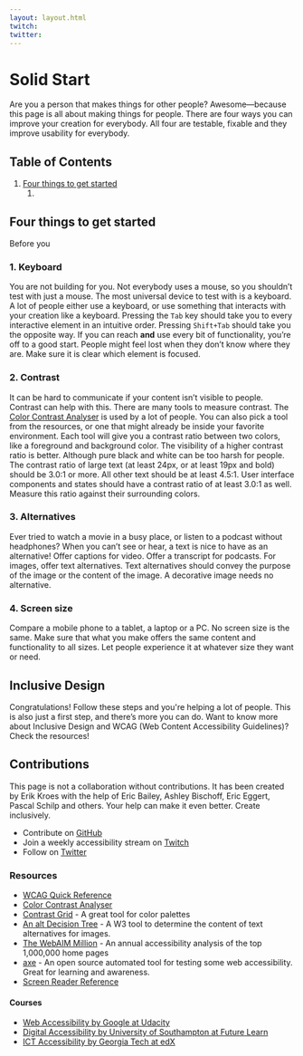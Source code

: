 ```yaml
---
layout: layout.html
twitch:
twitter:
---
```


# Solid Start

Are you a person that makes things for other people? Awesome—because this page is all about making things for people. There are four ways you can improve your creation for everybody. All four are testable, fixable and they improve usability for everybody.

## Table of Contents

<ol>
  <li><a href="#four-things">Four things to get started</a>
    <ol>
      <li></li>
    </ol>
  </li>
</ol>

<h2 id="four-things">Four things to get started</h2>

Before you 

### 1. Keyboard

You are not building for you.
Not everybody uses a mouse, so you shouldn’t test with just a mouse. The most universal device to test with is a keyboard. A lot of people either use a keyboard, or use something that interacts with your creation like a keyboard.
Pressing the `Tab` key should take you to every interactive element in an intuitive order. Pressing `Shift+Tab` should take you the opposite way. If you can reach **and** use every bit of functionality, you’re off to a good start. 
People might feel lost when they don’t know where they are. Make sure it is clear which element is focused.

### 2. Contrast

It can be hard to communicate if your content isn’t visible to people. Contrast can help with this. 
There are many tools to measure contrast. The [Color Contrast Analyser](https://developer.paciellogroup.com/resources/contrastanalyser/) is used by a lot of people. You can also pick a tool from the resources, or one that might already be inside your favorite environment. Each tool will give you a contrast ratio between two colors, like a foreground and background color. The visibility of a higher contrast ratio is better. Although pure black and white can be too harsh for people.
The contrast ratio of large text (at least 24px, or at least 19px and bold) should be 3.0:1 or more. All other text should be at least 4.5:1. User interface components and states should have a contrast ratio of at least 3.0:1 as well. Measure this ratio against their surrounding colors.

### 3. Alternatives

Ever tried to watch a movie in a busy place, or listen to a podcast without headphones? When you can’t see or hear, a text is nice to have as an alternative! 
Offer captions for video. Offer a transcript for podcasts. For images, offer text alternatives. Text alternatives should convey the purpose of the image or the content of the image. A decorative image needs no alternative.

### 4. Screen size

Compare a mobile phone to a tablet, a laptop or a PC. No screen size is the same. Make sure that what you make offers the same content and functionality to all sizes. Let people experience it at whatever size they want or need.

## Inclusive Design

Congratulations! Follow these steps and you're helping a lot of people. 
This is also just a first step, and there’s more you can do. Want to know more about Inclusive Design and WCAG (Web Content Accessibility Guidelines)? Check the resources!

## Contributions

This page is not a collaboration without contributions. It has been created by Erik Kroes with the help of Eric Bailey, Ashley Bischoff, Eric Eggert, Pascal Schilp and others. Your help can make it even better. Create inclusively.

- Contribute on [GitHub](https://github.com/erikkroes/solidStart)
- Join a weekly accessibility stream on [Twitch](https://twitch.tv/erikKroes)
- Follow on [Twitter](https://twitter.com/erikKroes)

### Resources

- [WCAG Quick Reference](https://www.w3.org/WAI/WCAG21/quickref/)
- [Color Contrast Analyser](https://developer.paciellogroup.com/resources/contrastanalyser/)
- [Contrast Grid](https://contrast-grid.eightshapes.com/) - A great tool for color palettes
- [An alt Decision Tree](https://www.w3.org/WAI/tutorials/images/decision-tree/) - A W3 tool to determine the content of text alternatives for images.
- [The WebAIM Million](https://webaim.org/projects/million/) - An annual accessibility analysis of the top 1,000,000 home pages
- [axe](https://www.deque.com/axe/) - An open source automated tool for testing some web accessibility. Great for learning and awareness.
- [Screen Reader Reference](https://dequeuniversity.com/screenreaders/)

#### Courses

- [Web Accessibility by Google at Udacity](https://www.udacity.com/course/web-accessibility--ud891)
- [Digital Accessibility by University of Southampton at Future Learn](https://www.futurelearn.com/courses/digital-accessibility)
- [ICT Accessibility by Georgia Tech at edX](https://www.edx.org/course/information-and-communication-technology-ict-acces)